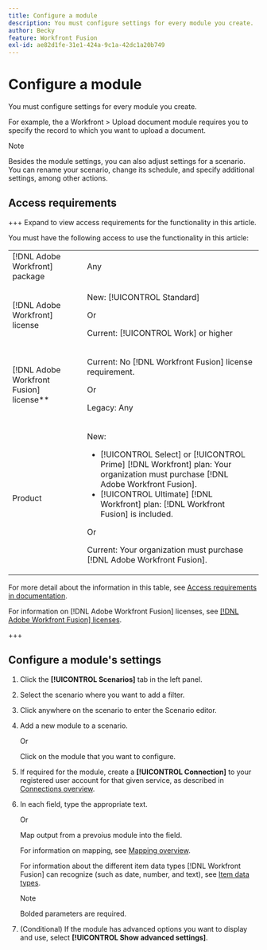 ```yaml
---
title: Configure a module
description: You must configure settings for every module you create.
author: Becky
feature: Workfront Fusion
exl-id: ae82d1fe-31e1-424a-9c1a-42dc1a20b749
---
```

# Configure a module

You must configure settings for every module you create.

For example, the a Workfront > Upload document module requires you to specify the record to which you want to upload a document.

>[!NOTE]
>
>Besides the module settings, you can also adjust settings for a scenario. You can rename your scenario, change its schedule, and specify additional settings, among other actions.

## Access requirements

+++ Expand to view access requirements for the functionality in this article.

You must have the following access to use the functionality in this article:

<table style="table-layout:auto">
 <col> 
 <col> 
 <tbody> 
  <tr> 
   <td role="rowheader">[!DNL Adobe Workfront] package</td> 
   <td> <p>Any</p> </td> 
  </tr> 
  <tr data-mc-conditions=""> 
   <td role="rowheader">[!DNL Adobe Workfront] license</td> 
   <td> <p>New: [!UICONTROL Standard]</p><p>Or</p><p>Current: [!UICONTROL Work] or higher</p> </td> 
  </tr> 
  <tr> 
   <td role="rowheader">[!DNL Adobe Workfront Fusion] license**</td> 
   <td>
   <p>Current: No [!DNL Workfront Fusion] license requirement.</p>
   <p>Or</p>
   <p>Legacy: Any </p>
   </td> 
  </tr> 
  <tr> 
   <td role="rowheader">Product</td> 
   <td>
   <p>New:</p> <ul><li>[!UICONTROL Select] or [!UICONTROL Prime] [!DNL Workfront] plan: Your organization must purchase [!DNL Adobe Workfront Fusion].</li><li>[!UICONTROL Ultimate] [!DNL Workfront] plan: [!DNL Workfront Fusion] is included.</li></ul>
   <p>Or</p>
   <p>Current: Your organization must purchase [!DNL Adobe Workfront Fusion].</p>
   </td> 
  </tr>
 </tbody> 
</table>

For more detail about the information in this table, see [Access requirements in documentation](/help/workfront-fusion/references/licenses-and-roles/access-level-requirements-in-documentation.md).

For information on [!DNL Adobe Workfront Fusion] licenses, see [[!DNL Adobe Workfront Fusion] licenses](/help/workfront-fusion/set-up-and-manage-workfront-fusion/licensing-operations-overview/license-automation-vs-integration.md).

+++

## Configure a module's settings

1. Click the **[!UICONTROL Scenarios]** tab in the left panel.
1. Select the scenario where you want to add a filter.
1. Click anywhere on the scenario to enter the Scenario editor.
1. Add a new module to a scenario.

   Or

   Click on the module that you want to configure.

1. If required for the module, create a **[!UICONTROL Connection]** to your registered user account for that given service, as described in [Connections overview](/help/workfront-fusion/get-started-with-fusion/understand-fusion/connection-overview.md).
1. In each field, type the appropriate text.

   Or

   Map output from a prevoius module into the field.
   
   For information on mapping, see [Mapping overview](/help/workfront-fusion/get-started-with-fusion/understand-fusion/mapping-overview.md).

   For information about the different item data types [!DNL Workfront Fusion] can recognize (such as date, number, and text), see [Item data types](/help/workfront-fusion/references/mapping-panel/data-types/item-data-types.md).

   >[!NOTE]
   >
   >Bolded parameters are required.

1. (Conditional) If the module has advanced options you want to display and use, select **[!UICONTROL Show advanced settings]**.
